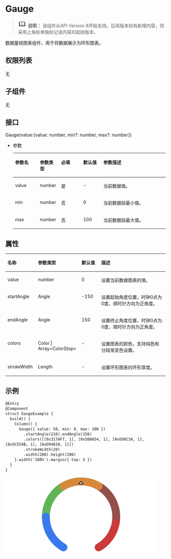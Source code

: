 # Gauge<a name="ZH-CN_TOPIC_0000001237715089"></a>

>![](../../public_sys-resources/icon-note.gif) **说明：** 
>该组件从API Version 8开始支持。后续版本如有新增内容，则采用上角标单独标记该内容的起始版本。

数据量规图表组件，用于将数据展示为环形图表。

## 权限列表<a name="section781125411508"></a>

无

## 子组件<a name="section19640115511114"></a>

无

## 接口<a name="section5420929101113"></a>

Gauge\(value:\{value: number, min?: number, max?: number\}\)

-   参数

    <table><thead align="left"><tr><th class="cellrowborder" valign="top" width="16.21%" id="mcps1.1.6.1.1"><p>参数名</p>
    </th>
    <th class="cellrowborder" valign="top" width="13.91%" id="mcps1.1.6.1.2"><p>参数类型</p>
    </th>
    <th class="cellrowborder" valign="top" width="14.499999999999998%" id="mcps1.1.6.1.3"><p>必填</p>
    </th>
    <th class="cellrowborder" valign="top" width="13.170000000000002%" id="mcps1.1.6.1.4"><p>默认值</p>
    </th>
    <th class="cellrowborder" valign="top" width="42.21%" id="mcps1.1.6.1.5"><p>参数描述</p>
    </th>
    </tr>
    </thead>
    <tbody><tr><td class="cellrowborder" valign="top" width="16.21%" headers="mcps1.1.6.1.1 "><p>value</p>
    </td>
    <td class="cellrowborder" valign="top" width="13.91%" headers="mcps1.1.6.1.2 "><p>number</p>
    </td>
    <td class="cellrowborder" valign="top" width="14.499999999999998%" headers="mcps1.1.6.1.3 "><p>是</p>
    </td>
    <td class="cellrowborder" valign="top" width="13.170000000000002%" headers="mcps1.1.6.1.4 "><p>-</p>
    </td>
    <td class="cellrowborder" valign="top" width="42.21%" headers="mcps1.1.6.1.5 "><p>当前数据值。</p>
    </td>
    </tr>
    <tr><td class="cellrowborder" valign="top" width="16.21%" headers="mcps1.1.6.1.1 "><p>min</p>
    </td>
    <td class="cellrowborder" valign="top" width="13.91%" headers="mcps1.1.6.1.2 "><p>number</p>
    </td>
    <td class="cellrowborder" valign="top" width="14.499999999999998%" headers="mcps1.1.6.1.3 "><p>否</p>
    </td>
    <td class="cellrowborder" valign="top" width="13.170000000000002%" headers="mcps1.1.6.1.4 "><p>0</p>
    </td>
    <td class="cellrowborder" valign="top" width="42.21%" headers="mcps1.1.6.1.5 "><p>当前数据段最小值。</p>
    </td>
    </tr>
    <tr><td class="cellrowborder" valign="top" width="16.21%" headers="mcps1.1.6.1.1 "><p>max</p>
    </td>
    <td class="cellrowborder" valign="top" width="13.91%" headers="mcps1.1.6.1.2 "><p>number</p>
    </td>
    <td class="cellrowborder" valign="top" width="14.499999999999998%" headers="mcps1.1.6.1.3 "><p>否</p>
    </td>
    <td class="cellrowborder" valign="top" width="13.170000000000002%" headers="mcps1.1.6.1.4 "><p>100</p>
    </td>
    <td class="cellrowborder" valign="top" width="42.21%" headers="mcps1.1.6.1.5 "><p>当前数据段最大值。</p>
    </td>
    </tr>
    </tbody>
    </table>


## 属性<a name="section49201029171417"></a>

<table><thead align="left"><tr><th class="cellrowborder" valign="top" width="19.02%" id="mcps1.1.5.1.1"><p>名称</p>
</th>
<th class="cellrowborder" valign="top" width="27.169999999999998%" id="mcps1.1.5.1.2"><p>参数类型</p>
</th>
<th class="cellrowborder" valign="top" width="12.24%" id="mcps1.1.5.1.3"><p>默认值</p>
</th>
<th class="cellrowborder" valign="top" width="41.57%" id="mcps1.1.5.1.4"><p>描述</p>
</th>
</tr>
</thead>
<tbody><tr><td class="cellrowborder" valign="top" width="19.02%" headers="mcps1.1.5.1.1 "><p>value</p>
</td>
<td class="cellrowborder" valign="top" width="27.169999999999998%" headers="mcps1.1.5.1.2 "><p>number</p>
</td>
<td class="cellrowborder" valign="top" width="12.24%" headers="mcps1.1.5.1.3 "><p>0</p>
</td>
<td class="cellrowborder" valign="top" width="41.57%" headers="mcps1.1.5.1.4 "><p>设置当前数据图表的值。</p>
</td>
</tr>
<tr><td class="cellrowborder" valign="top" width="19.02%" headers="mcps1.1.5.1.1 "><p>startAngle</p>
</td>
<td class="cellrowborder" valign="top" width="27.169999999999998%" headers="mcps1.1.5.1.2 "><p>Angle</p>
</td>
<td class="cellrowborder" valign="top" width="12.24%" headers="mcps1.1.5.1.3 "><p>-150</p>
</td>
<td class="cellrowborder" valign="top" width="41.57%" headers="mcps1.1.5.1.4 "><p>设置起始角度位置，时钟0点为0度，顺时针方向为正角度。</p>
</td>
</tr>
<tr><td class="cellrowborder" valign="top" width="19.02%" headers="mcps1.1.5.1.1 "><p>endAngle</p>
</td>
<td class="cellrowborder" valign="top" width="27.169999999999998%" headers="mcps1.1.5.1.2 "><p>Angle</p>
</td>
<td class="cellrowborder" valign="top" width="12.24%" headers="mcps1.1.5.1.3 "><p>150</p>
</td>
<td class="cellrowborder" valign="top" width="41.57%" headers="mcps1.1.5.1.4 "><p>设置终止角度位置，时钟0点为0度，顺时针方向为正角度。</p>
</td>
</tr>
<tr><td class="cellrowborder" valign="top" width="19.02%" headers="mcps1.1.5.1.1 "><p>colors</p>
</td>
<td class="cellrowborder" valign="top" width="27.169999999999998%" headers="mcps1.1.5.1.2 "><p>Color | Array&lt;ColorStop&gt;</p>
</td>
<td class="cellrowborder" valign="top" width="12.24%" headers="mcps1.1.5.1.3 "><p>-</p>
</td>
<td class="cellrowborder" valign="top" width="41.57%" headers="mcps1.1.5.1.4 "><p>设置图表的颜色，支持纯色和分段渐变色设置。</p>
</td>
</tr>
<tr><td class="cellrowborder" valign="top" width="19.02%" headers="mcps1.1.5.1.1 "><p>strokeWidth</p>
</td>
<td class="cellrowborder" valign="top" width="27.169999999999998%" headers="mcps1.1.5.1.2 "><p>Length</p>
</td>
<td class="cellrowborder" valign="top" width="12.24%" headers="mcps1.1.5.1.3 "><p>-</p>
</td>
<td class="cellrowborder" valign="top" width="41.57%" headers="mcps1.1.5.1.4 "><p>设置环形图表的环形厚度。</p>
</td>
</tr>
</tbody>
</table>

## 示例<a name="section1951681592110"></a>

```
@Entry
@Component
struct GaugeExample {
  build() {
    Column() {
      Gauge({ value: 50, min: 0, max: 100 })
        .startAngle(210).endAngle(150)
        .colors([[0x317AF7, 1], [0x5BA854, 1], [0xE08C3A, 1], [0x9C554B, 1], [0xD94838, 1]])
        .strokeWidth(20)
        .width(200).height(200)
    }.width('100%').margin({ top: 5 })
  }
}
```

![](figures/gauge.png)

